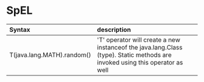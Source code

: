 # SpEL

| Syntax                      | description                                                          |
|:----------------------------|:---------------------------------------------------------------------|
| T(java.lang.MATH).random()  | 'T' operator will create a new instanceof the java.lang.Class (type). Static methods are invoked using this operator as well|
